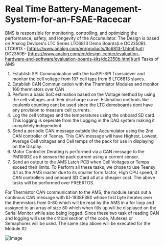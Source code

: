 # Real Time Battery-Management-System-for-an-FSAE-Racecar

BMS is responsible for monitoring, controlling, and optimizing the performance, safety, and
longevity of the Accumulator.
The Design is based on Analog Devices's LTC Series LTC6813 Demo Boards(i.e DC2350B).
LTC6813 - [https://www.analog.com/en/products/ltc6813-1.html](url)
DC2350B- [https://www.analog.com/en/design-center/evaluation-hardware-and-software/evaluation-boards-kits/dc2350b.html](url)
Tasks of AMS
1. Establish SPI Communication with the IsoSPI-SPI Transciever and monitor the cell
voltage from 107 cell taps from 6 LTC6813 slaves.
2. Establish CAN Communication with the Thermistor Modules and monitor 160
thermistors over CAN
3. Perform a basic SoC estimation based on the Voltage method by using the cell voltages
and their discharge curve. Estimation methods like coulomb counting cant be used
since the LTC demoboards dont have any provision to measure cell currents.
4. Log the cell voltages and the temperatures using the onboard SD card. This logging is
seperate from the Logging in the DAQ system making it completely independent.
5. Send a periodic CAN message outside the Accumulator using the 2nd CAN controller
of Teensy. This CAN message will have Highest, Lowest, Average Cell voltages and
Cell temps of the pack for use in displaying on the Display.
6. Motor Controller Derating is performed via a CAN message to the PM100DZ as it
senses the pack current using a current sensor.
7. Send an output to the AMS Latch PCB when Cell Voltages or Temps exceed their
limits.
To Perform all these tasks, we chose to use Teensy 4.1 as the AMS master due to its smaller
form factor, High CPU speed, 3 CAN controllers and onboard SD Card all at a cheaper cost.
The above tasks will be performed over FREERTOS.

For Thermistor CAN communication to the AMS, the module sends out a continous CAN
message with ID-1838F380 whose first byte iterates over the thermistors from 0-80 which will
be read by the AMS in a for loop and assigned to an array of size 80 which when fills up will
be displayed on the Serial Monitor while also being logged. Since these two task of reading
CAN and logging will use the critical section of the code, Mutexes or Semaphores will be used.
The same step above will be executed for the Module #2

![image](https://github.com/Suns-Caar/Battery-Management-System-for-an-FSAE-Racecar/assets/73470491/d723e69a-bf36-4046-bdb6-fdabad217f43)

